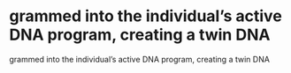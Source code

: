 # grammed into the individual’s active DNA program, creating a twin DNA

grammed into the individual’s active DNA program, creating a twin DNA